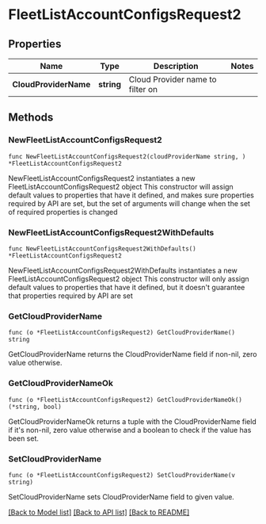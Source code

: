 # FleetListAccountConfigsRequest2

## Properties

Name | Type | Description | Notes
------------ | ------------- | ------------- | -------------
**CloudProviderName** | **string** | Cloud Provider name to filter on | 

## Methods

### NewFleetListAccountConfigsRequest2

`func NewFleetListAccountConfigsRequest2(cloudProviderName string, ) *FleetListAccountConfigsRequest2`

NewFleetListAccountConfigsRequest2 instantiates a new FleetListAccountConfigsRequest2 object
This constructor will assign default values to properties that have it defined,
and makes sure properties required by API are set, but the set of arguments
will change when the set of required properties is changed

### NewFleetListAccountConfigsRequest2WithDefaults

`func NewFleetListAccountConfigsRequest2WithDefaults() *FleetListAccountConfigsRequest2`

NewFleetListAccountConfigsRequest2WithDefaults instantiates a new FleetListAccountConfigsRequest2 object
This constructor will only assign default values to properties that have it defined,
but it doesn't guarantee that properties required by API are set

### GetCloudProviderName

`func (o *FleetListAccountConfigsRequest2) GetCloudProviderName() string`

GetCloudProviderName returns the CloudProviderName field if non-nil, zero value otherwise.

### GetCloudProviderNameOk

`func (o *FleetListAccountConfigsRequest2) GetCloudProviderNameOk() (*string, bool)`

GetCloudProviderNameOk returns a tuple with the CloudProviderName field if it's non-nil, zero value otherwise
and a boolean to check if the value has been set.

### SetCloudProviderName

`func (o *FleetListAccountConfigsRequest2) SetCloudProviderName(v string)`

SetCloudProviderName sets CloudProviderName field to given value.



[[Back to Model list]](../README.md#documentation-for-models) [[Back to API list]](../README.md#documentation-for-api-endpoints) [[Back to README]](../README.md)


